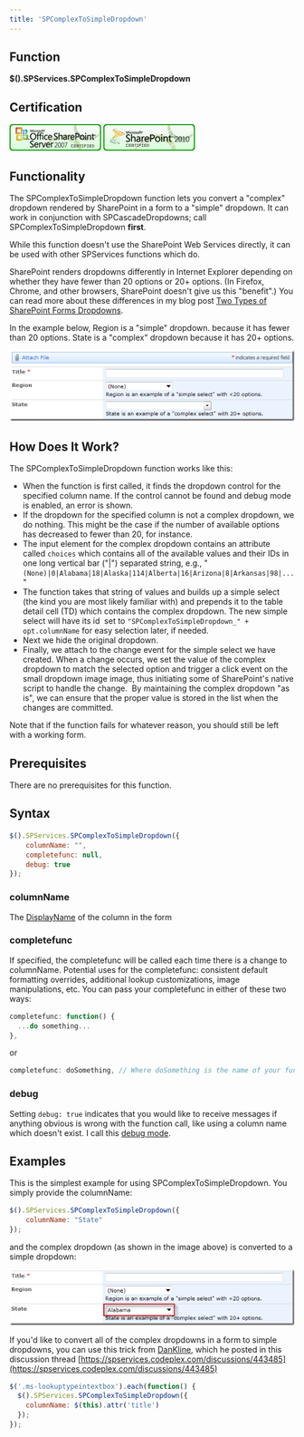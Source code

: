 ```yaml
---
title: 'SPComplexToSimpleDropdown'
---
```


## Function

**$().SPServices.SPComplexToSimpleDropdown**

## Certification

[![Certified for SharePoint 2007](/docs/img/sp2007-cert.jpg "Certified for SharePoint 2007")](/docs/glossary/index.md#Certification) [![Certified for SharePoint 2010](/docs/img/sp2010-cert.jpg "Certified for SharePoint 2010")](/docs/glossary/index.md#Certification)

## Functionality

The SPComplexToSimpleDropdown function lets you convert a "complex" dropdown rendered by SharePoint in a form to a "simple" dropdown. It can work in conjunction with SPCascadeDropdowns; call SPComplexToSimpleDropdown **first**.

While this function doesn't use the SharePoint Web Services directly, it can be used with other SPServices functions which do.

SharePoint renders dropdowns differently in Internet Explorer depending on whether they have fewer than 20 options or 20+ options. (In Firefox, Chrome, and other browsers, SharePoint doesn't give us this "benefit".) You can read more about these differences in my blog post [Two Types of SharePoint Forms Dropdowns](http://sympmarc.com/2010/05/19/two-types-of-sharepoint-forms-dropdowns/).

In the example below, Region is a "simple" dropdown. because it has fewer than 20 options. State is a "complex" dropdown because it has 20+ options.

![](/docs/value-added/img/SPComplexToSimpleDropdown1.png)

## How Does It Work?

The SPComplexToSimpleDropdown function works like this:

*   When the function is first called, it finds the dropdown control for the specified column name. If the control cannot be found and debug mode is enabled, an error is shown.
*   If the dropdown for the specified column is not a complex dropdown, we do nothing. This might be the case if the number of available options has decreased to fewer than 20, for instance.
*   The input element for the complex dropdown contains an attribute called `choices` which contains all of the available values and their IDs in one long vertical bar ("|") separated string, e.g., "`(None)|0|Alabama|18|Alaska|114|Alberta|16|Arizona|8|Arkansas|98|...`"
*   The function takes that string of values and builds up a simple select (the kind you are most likely familiar with) and prepends it to the table detail cell (TD) which contains the complex dropdown. The new simple select will have its id  set to `"SPComplexToSimpleDropdown_" + opt.columnName` for easy selection later, if needed.
*   Next we hide the original dropdown.
*   Finally, we attach to the change event for the simple select we have created. When a change occurs, we set the value of the complex dropdown to match the selected option and trigger a click event on the small dropdown image image, thus initiating some of SharePoint's native script to handle the change.  By maintaining the complex dropdown "as is", we can ensure that the proper value is stored in the list when the changes are committed.

Note that if the function fails for whatever reason, you should still be left with a working form.

## Prerequisites

There are no prerequisites for this function.

## Syntax

``` javascript
$().SPServices.SPComplexToSimpleDropdown({
	columnName: "",
	completefunc: null,
	debug: true
});
```

### columnName

The [DisplayName](/docs/glossary/index.md#DisplayName) of the column in the form

### completefunc

If specified, the completefunc will be called each time there is a change to columnName. Potential uses for the completefunc: consistent default formatting overrides, additional lookup customizations, image manipulations, etc. You can pass your completefunc in either of these two ways:

``` javascript
completefunc: function() {
  ...do something...
},
```

or

``` javascript
completefunc: doSomething, // Where doSomething is the name of your function
```

### debug

Setting `debug: true` indicates that you would like to receive messages if anything obvious is wrong with the function call, like using a column name which doesn't exist. I call this [debug mode](/docs/glossary/index.md#debug-mode-).

## Examples

This is the simplest example for using SPComplexToSimpleDropdown. You simply provide the columnName:

``` javascript
$().SPServices.SPComplexToSimpleDropdown({
	columnName: "State"
});
```

and the complex dropdown (as shown in the image above) is converted to a simple dropdown:

![](/docs/value-added/img/SPComplexToSimpleDropdown2.png)

If you'd like to convert all of the complex dropdowns in a form to simple dropdowns, you can use this trick from [DanKline](https://www.codeplex.com/site/users/view/DanKline), which he posted in this discussion thread [https://spservices.codeplex.com/discussions/443485](https://spservices.codeplex.com/discussions/443485)

``` javascript
$('.ms-lookuptypeintextbox').each(function() {  
  $().SPServices.SPComplexToSimpleDropdown({  
    columnName: $(this).attr('title')  
  });  
});
```
